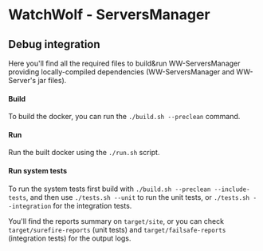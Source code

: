 # WatchWolf - ServersManager
## Debug integration

Here you'll find all the required files to build&run WW-ServersManager providing locally-compiled dependencies (WW-ServersManager and WW-Server's jar files).

#### Build

To build the docker, you can run the `./build.sh --preclean` command.

#### Run

Run the built docker using the `./run.sh` script.

#### Run system tests

To run the system tests first build with `./build.sh --preclean --include-tests`, and then use `./tests.sh --unit` to run the unit tests, or `./tests.sh --integration` for the integration tests.

You'll find the reports summary on `target/site`, or you can check `target/surefire-reports` (unit tests) and `target/failsafe-reports` (integration tests) for the output logs.
